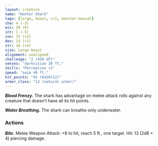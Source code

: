 ```yaml
---
layout: creature
name: "Hunter Shark"
tags: [large, beast, cr2, monster-manual]
cha: 4 (-3)
wis: 10 (0)
int: 1 (-5)
con: 15 (+2)
dex: 13 (+1)
str: 18 (+4)
size: Large beast
alignment: unaligned
challenge: "2 (450 XP)"
senses: "darkvision 30 ft."
skills: "Perception +2"
speed: "swim 40 ft."
hit_points: "45 (6d10+12)"
armor_class: "12 (natural armor)"
---
```


***Blood Frenzy.*** The shark has advantage on melee attack rolls against any creature that doesn't have all its hit points.

***Water Breathing.*** The shark can breathe only underwater.

### Actions

***Bite.*** Melee Weapon Attack: +6 to hit, reach 5 ft., one target. Hit: 13 (2d8 + 4) piercing damage.